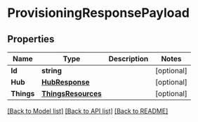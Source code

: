 # ProvisioningResponsePayload

## Properties

Name | Type | Description | Notes
------------ | ------------- | ------------- | -------------
**Id** | **string** |  | [optional] 
**Hub** | [**HubResponse**](HubResponse.md) |  | [optional] 
**Things** | [**ThingsResources**](ThingsResources.md) |  | [optional] 

[[Back to Model list]](../README.md#documentation-for-models) [[Back to API list]](../README.md#documentation-for-api-endpoints) [[Back to README]](../README.md)



